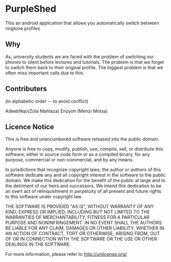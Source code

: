 
PurpleShed
===========

This an android application that allows you automatically switch
between ringtone profiles

Why
----
As, university students we are faced with the problem of switching our phones
to silent before lectures and tutorials. The problem is that we forget to
switch them back to their original profile. The biggest problem is that we often
miss important calls due to this.


Contributers
-------------
(in alphabetic order -- to avoid conflict)

AdeebNqo(Zola Mahlaza)
Enzyoh (Menzi Motsa)

Licence Notice
---------------

This is free and unencumbered software released into the public domain.

Anyone is free to copy, modify, publish, use, compile, sell, or
distribute this software, either in source code form or as a compiled
binary, for any purpose, commercial or non-commercial, and by any
means.

In jurisdictions that recognize copyright laws, the author or authors
of this software dedicate any and all copyright interest in the
software to the public domain. We make this dedication for the benefit
of the public at large and to the detriment of our heirs and
successors. We intend this dedication to be an overt act of
relinquishment in perpetuity of all present and future rights to this
software under copyright law.

THE SOFTWARE IS PROVIDED "AS IS", WITHOUT WARRANTY OF ANY KIND,
EXPRESS OR IMPLIED, INCLUDING BUT NOT LIMITED TO THE WARRANTIES OF
MERCHANTABILITY, FITNESS FOR A PARTICULAR PURPOSE AND NONINFRINGEMENT.
IN NO EVENT SHALL THE AUTHORS BE LIABLE FOR ANY CLAIM, DAMAGES OR
OTHER LIABILITY, WHETHER IN AN ACTION OF CONTRACT, TORT OR OTHERWISE,
ARISING FROM, OUT OF OR IN CONNECTION WITH THE SOFTWARE OR THE USE OR
OTHER DEALINGS IN THE SOFTWARE.

For more information, please refer to <http://unlicense.org/>
